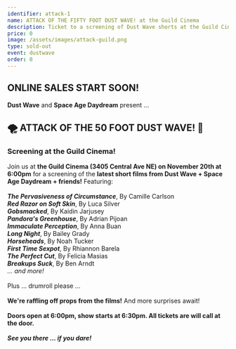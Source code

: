 ```yaml
---
identifier: attack-1
name: ATTACK OF THE FIFTY FOOT DUST WAVE! at the Guild Cinema
description: Ticket to a screening of Dust Wave shorts at the Guild Cinema
price: 0
image: /assets/images/attack-guild.png
type: sold-out
event: dustwave
order: 0
---
```

<h2>ONLINE SALES START SOON!</h2>
<strong>Dust Wave</strong> and <strong>Space Age Daydream</strong> present ...
<br>
<h2>🌪️ ATTACK OF THE 50 FOOT DUST WAVE! 👋</h2>
<h3>Screening at the Guild Cinema!</h3>
Join us at <strong>the Guild Cinema (3405 Central Ave NE) on November 20th at 6:00pm</strong> for a screening of the <strong>latest short films from Dust Wave + Space Age Daydream + friends!</strong> Featuring:
<br><br>
<strong><i>The Pervasiveness of Circumstance</i></strong>, By Camille Carlson<br>
<strong><i>Red Razor on Soft Skin</i></strong>, By Luca Silver<br>
<strong><i>Gobsmacked</i></strong>, By Kaidin Jarjusey<br>
<strong><i>Pandora's Greenhouse</i></strong>, By Adrian Pijoan<br>
<strong><i>Immaculate Perception</i></strong>, By Anna Buan<br>
<strong><i>Long Night</i></strong>, By Bailey Grady<br>
<strong><i>Horseheads</i></strong>, By Noah Tucker<br>
<strong><i>First Time Sexpot</i></strong>, By Rhiannon Barela<br>
<strong><i>The Perfect Cut</i></strong>, By Felicia Masias<br>
<strong><i>Breakups Suck</i></strong>, By Ben Arndt<br>
<i>... and more!</i>
<br><br>
Plus ... drumroll please ...
<br><br>
<strong>We're raffling off props from the films!</strong> And more surprises await!
<br><br>
<strong>Doors open at 6:00pm, show starts at 6:30pm. All tickets are will call at the door.</strong>
<br><br>
<strong><i>See you there ... if you dare!</i></strong>